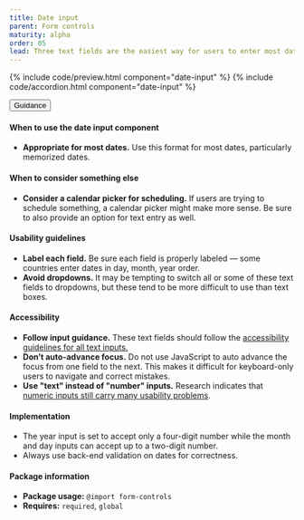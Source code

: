 ```yaml
---
title: Date input
parent: Form controls
maturity: alpha
order: 05
lead: Three text fields are the easiest way for users to enter most dates.
---
```


{% include code/preview.html component="date-input" %}
{% include code/accordion.html component="date-input" %}
<div class="usa-accordion usa-accordion--bordered site-accordion-docs">
  <button class="usa-button-unstyled usa-accordion__button"
      aria-expanded="true" aria-controls="date-input-docs">
    Guidance
  </button>
  <div id="date-input-docs" aria-hidden="false" class="usa-accordion__content site-component-usage">
    <h4>When to use the date input component</h4>
    <ul class="usa-content-list">
      <li><strong>Appropriate for most dates.</strong> Use this format for most dates, particularly memorized dates.</li>
    </ul>
    <h4>When to consider something else</h4>
    <ul class="usa-content-list">
      <li><strong>Consider a calendar picker for scheduling.</strong> If users are trying to schedule something, a calendar picker might make more sense. Be sure to also provide an option for text entry as well.</li>
    </ul>
    <h4>Usability guidelines</h4>
    <ul class="usa-content-list">
      <li><strong>Label each field.</strong> Be sure each field is properly labeled — some countries enter dates in day, month, year order.</li>
      <li><strong>Avoid dropdowns.</strong> It may be tempting to switch all or some of these text fields to dropdowns, but these tend to be more difficult to use than text boxes.</li>
    </ul>
    <h4 class="usa-heading">Accessibility</h4>
    <ul class="usa-content-list">
      <li><strong>Follow input guidance.</strong> These text fields should follow the <a href="{{ site.baseurl }}/form-controls/#text-inputs"> accessibility guidelines for all text inputs.</a></li>
      <li><strong>Don’t auto-advance focus.</strong> Do not use JavaScript to auto advance the focus from one field to the next. This makes it difficult for keyboard-only users to navigate and correct mistakes.</li>
      <li><strong>Use "text" instead of "number" inputs.</strong> Research indicates that <a href="https://technology.blog.gov.uk/2020/02/24/why-the-gov-uk-design-system-team-changed-the-input-type-for-numbers/">numeric inputs still carry many usability problems</a>.</li>
    </ul>
    <h4 class="usa-heading">Implementation</h4>
      <ul class="usa-content-list">
        <li>The year input is set to accept only a four-digit number while the month and day inputs can accept up to a two-digit number.</li>
        <li>Always use back-end validation on dates for correctness.</li>
      </ul>
    <h4 class="usa-heading">Package information</h4>
    <ul class="usa-content-list">
      <li>
        <strong>Package usage:</strong> <code>@import form-controls</code>
      </li>
      <li>
        <strong>Requires:</strong> <code>required</code>, <code>global</code>
      </li>
    </ul>
  </div>
</div>
